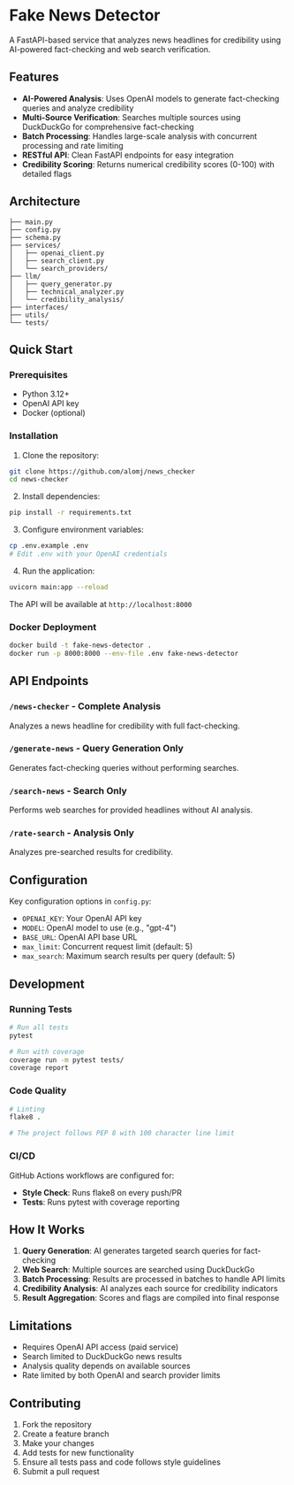 # Fake News Detector

A FastAPI-based service that analyzes news headlines for credibility using AI-powered fact-checking and web search verification.

## Features

- **AI-Powered Analysis**: Uses OpenAI models to generate fact-checking queries and analyze credibility
- **Multi-Source Verification**: Searches multiple sources using DuckDuckGo for comprehensive fact-checking
- **Batch Processing**: Handles large-scale analysis with concurrent processing and rate limiting
- **RESTful API**: Clean FastAPI endpoints for easy integration
- **Credibility Scoring**: Returns numerical credibility scores (0-100) with detailed flags

## Architecture

```
├── main.py              
├── config.py           
├── schema.py            
├── services/            
│   ├── openai_client.py
│   ├── search_client.py
│   └── search_providers/
├── llm/                
│   ├── query_generator.py
│   ├── technical_analyzer.py
│   └── credibility_analysis/
├── interfaces/         
├── utils/            
└── tests/              
```

## Quick Start

### Prerequisites

- Python 3.12+
- OpenAI API key
- Docker (optional)

### Installation

1. Clone the repository:
```bash
git clone https://github.com/alomj/news_checker
cd news-checker
```

2. Install dependencies:
```bash
pip install -r requirements.txt
```

3. Configure environment variables:
```bash
cp .env.example .env
# Edit .env with your OpenAI credentials
```

4. Run the application:
```bash
uvicorn main:app --reload
```

The API will be available at `http://localhost:8000`

### Docker Deployment

```bash
docker build -t fake-news-detector .
docker run -p 8000:8000 --env-file .env fake-news-detector
```

## API Endpoints

### `/news-checker` - Complete Analysis
Analyzes a news headline for credibility with full fact-checking.



### `/generate-news` - Query Generation Only
Generates fact-checking queries without performing searches.

### `/search-news` - Search Only
Performs web searches for provided headlines without AI analysis.

### `/rate-search` - Analysis Only
Analyzes pre-searched results for credibility.

## Configuration

Key configuration options in `config.py`:

- `OPENAI_KEY`: Your OpenAI API key
- `MODEL`: OpenAI model to use (e.g., "gpt-4")
- `BASE_URL`: OpenAI API base URL
- `max_limit`: Concurrent request limit (default: 5)
- `max_search`: Maximum search results per query (default: 5)

## Development

### Running Tests

```bash
# Run all tests
pytest

# Run with coverage
coverage run -m pytest tests/
coverage report
```

### Code Quality

```bash
# Linting
flake8 .

# The project follows PEP 8 with 100 character line limit
```

### CI/CD

GitHub Actions workflows are configured for:
- **Style Check**: Runs flake8 on every push/PR
- **Tests**: Runs pytest with coverage reporting

## How It Works

1. **Query Generation**: AI generates targeted search queries for fact-checking
2. **Web Search**: Multiple sources are searched using DuckDuckGo
3. **Batch Processing**: Results are processed in batches to handle API limits
4. **Credibility Analysis**: AI analyzes each source for credibility indicators
5. **Result Aggregation**: Scores and flags are compiled into final response

## Limitations

- Requires OpenAI API access (paid service)
- Search limited to DuckDuckGo news results
- Analysis quality depends on available sources
- Rate limited by both OpenAI and search provider limits

## Contributing

1. Fork the repository
2. Create a feature branch
3. Make your changes
4. Add tests for new functionality
5. Ensure all tests pass and code follows style guidelines
6. Submit a pull request

